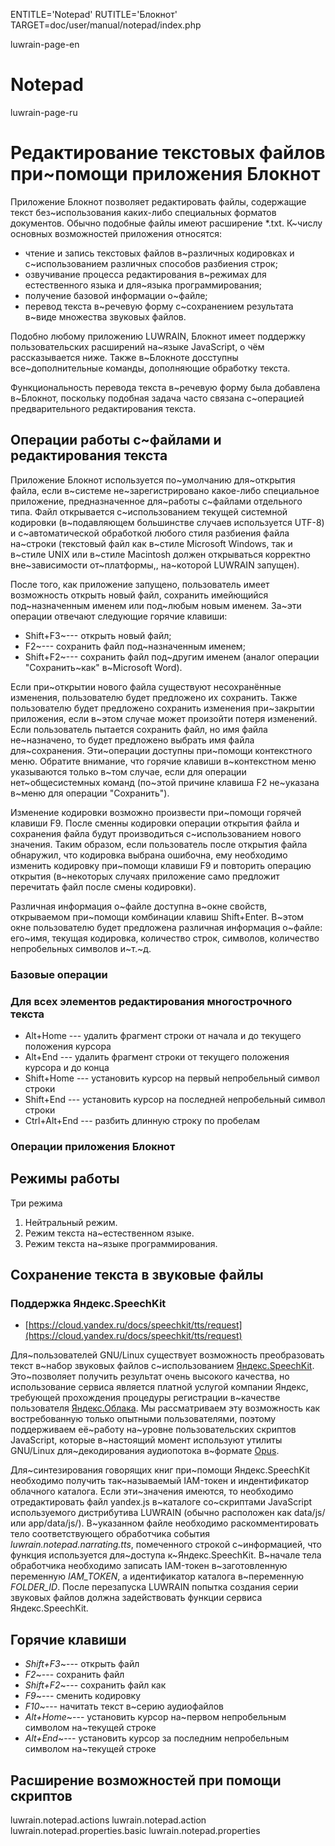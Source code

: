 
ENTITLE='Notepad'
RUTITLE='Блокнот'
TARGET=doc/user/manual/notepad/index.php

luwrain-page-en

# Notepad

luwrain-page-ru

# Редактирование текстовых файлов при~помощи приложения Блокнот

Приложение Блокнот позволяет редактировать файлы, содержащие текст без~использования каких-либо специальных форматов документов.
Обычно подобные файлы имеют расширение *.txt.
К~числу основных возможностей приложения относятся:

* чтение и запись текстовых файлов в~различных кодировках и с~использованием различных способов разбиения строк;
* озвучивание процесса редактирования в~режимах для естественного языка и для~языка программирования;
* получение базовой информации о~файле;
* перевод текста в~речевую форму с~сохранением результата в~виде множества звуковых файлов.

Подобно любому приложению LUWRAIN, Блокнот имеет поддержку пользовательских расширений на~языке JavaScript,
о чём рассказывается ниже.
Также в~Блокноте досступны все~дополнительные команды, дополняющие обработку текста.

Функциональность перевода текста в~речевую форму была добавлена в~Блокнот,
поскольку подобная задача часто связана с~операцией предварительного редактирования текста.

## Операции работы с~файлами и редактирования текста

Приложение Блокнот используется по~умолчанию для~открытия файла,
если в~системе не~зарегистрировано какое-либо специальное приложение,
предназначенное для~работы с~файлами отдельного типа.
Файл открывается с~использованием текущей системной кодировки (в~подавляющем большинстве случаев используется UTF-8)
и с~автоматической обработкой любого стиля разбиения файла на~строки
(текстовый файл как в~стиле Microsoft Windows, так и в~стиле UNIX или в~стиле Macintosh должен открываться корректно вне~зависимости от~платформы,, на~которой LUWRAIN запущен).

После того, как приложение запущено, пользователь имеет возможность открыть новый файл, сохранить имейющийся под~назначенным именем или под~любым новым именем.
За~эти операции отвечают следующие горячие клавиши:

* Shift+F3~--- открыть новый файл;
* F2~--- сохранить файл под~назначенным именем;
* Shift+F2~--- сохранить файл под~другим именем (аналог операции "Сохранить~как" в~Microsoft Word).

Если при~открытии нового файла существуют несохранённые изменения, пользователю будет предложено их сохранить.
Также пользователю будет предложено сохранить изменения при~закрытии приложения, если в~этом случае может произойти потеря изменений.
Если пользователь пытается сохранить файл,
но имя файла не~назначено,
то будет предложено выбрать имя файла для~сохранения.
Эти~операции доступны при~помощи контекстного меню.
Обратите внимание, что горячие клавиши в~контекстном меню указываются только в~том случае,
если для операции нет~общесистемных команд
(по~этой причине клавиша F2 не~указана в~меню для операции "Сохранить").

Изменение кодировки возможно произвести при~помощи горячей клавиши F9.
После сменны кодировки операции открытия файла и сохранения файла будут производиться с~использованием нового значения.
Таким образом, если пользователь после открытия файла обнаружил, что кодировка выбрана ошибочна,
ему необходимо изменить кодировку при~помощи клавиши F9 и повторить операцию открытия
(в~некоторых случаях приложение само предложит перечитать файл после смены кодировки).

Различная информация о~файле доступна в~окне свойств,
открываемом при~помощи комбинации клавиш Shift+Enter.
В~этом окне пользователю будет предложена различная информация о~файле:
его~имя,
текущая кодировка,
количество строк, символов, количество непробельных символов и~т.~д.


### Базовые операции 

### Для всех элементов редактирования многострочного текста

* Alt+Home --- удалить фрагмент строки от начала и до текущего положения курсора
* Alt+End --- удалить фрагмент строки от текущего положения курсора и до конца
* Shift+Home --- установить курсор на первый непробельный символ строки
* Shift+End --- установить курсор на последней непробельный символ строки
* Ctrl+Alt+End --- разбить длинную строку по пробелам 


### Операции приложения Блокнот

## Режимы работы

Три режима

1. Нейтральный режим.
1. Режим текста на~естественном языке.
1. Режим текста на~языке программирования.



## Сохранение текста в звуковые файлы

### Поддержка Яндекс.SpeechKit

* [https://cloud.yandex.ru/docs/speechkit/tts/request](https://cloud.yandex.ru/docs/speechkit/tts/request)

Для~пользователей GNU/Linux существует возможность преобразовать текст в~набор звуковых файлов с~использованием  [Яндекс.SpeechKit](https://cloud.yandex.ru/services/speechkit).
Это~позволяет получить результат очень высокого качества, но использование сервиса является платной услугой компании Яндекс, требующей прохождения процедуры регистрации в~качестве пользователя  [Яндекс.Облака](https://cloud.yandex.ru).
Мы рассматриваем эту возможность как востребованную только опытными пользователями,
поэтому поддерживаем её~работу на~уровне пользовательских скриптов JavaScript,
которые в~настоящий момент используют утилиты GNU/Linux для~декодирования аудиопотока в~формате [Opus](https://ru.wikipedia.org/wiki/Opus_%28%D0%BA%D0%BE%D0%B4%D0%B5%D0%BA%29).

Для~синтезирования говорящих книг при~помощи Яндекс.SpeechKit необходимо получить так~называемый IAM-токен и индентификатор облачного каталога.
Если эти~значения имеются, то необходимо отредактировать файл yandex.js в~каталоге со~скриптами   JavaScript используемого дистрибутива LUWRAIN (обычно расположен как data/js/ или app/data/js/).
В~указанном файле необходимо раскомментировать тело соответствующего обработчика события _luwrain.notepad.narrating.tts_,
помеченного строкой с~информацией, что функция используется для~доступа к~Яндекс.SpeechKit.
В~начале тела обработчика необходимо записать IAM-токен в~заготовленную переменную _IAM_TOKEN_,
а идентификатор каталога в~переменную _FOLDER_ID_.
После перезапуска LUWRAIN попытка создания серии звуковых файлов должна задействовать функции сервиса Яндекс.SpeechKit.

## Горячие клавиши

* _Shift+F3_~--- открыть файл
* _F2_~--- сохранить файл
* _Shift+F2_~--- сохранить файл как
* _F9_~--- сменить кодировку
* _F10_~--- начитать текст в~серию аудиофайлов
* _Alt+Home_~--- установить курсор на~первом непробельным символом на~текущей строке
* _Alt+End_~--- установить курсор за последним непробельным символом на~текущей строке



## Расширение возможностей при помощи скриптов

luwrain.notepad.actions
luwrain.notepad.action
luwrain.notepad.properties.basic
luwrain.notepad.properties


